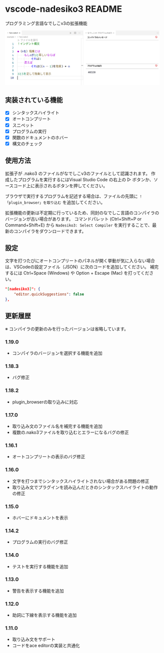 # vscode-nadesiko3 README

プログラミング言語なでしこv3の拡張機能

![screenshot](https://raw.githubusercontent.com/yy0931/nadesiko3-vscode/master/nako.png)

## 実装されている機能
- [x] シンタックスハイライト
- [x] オートコンプリート
- [x] スニペット
- [x] プログラムの実行
- [x] 関数のドキュメントのホバー
- [x] 構文のチェック

## 使用方法
拡張子が .nako3 のファイルがなでしこv3のファイルとして認識されます。
作成したプログラムを実行するにはVisual Studio Code の右上の ▷ ボタンか、ソースコード上に表示されるボタンを押してください。

ブラウザで実行するプログラムを記述する場合は、ファイルの先頭に `！「plugin_browser」を取り込む` を追加してください。

拡張機能の更新は不定期に行っているため、同封のなでしこ言語のコンパイラのバージョンが古い場合があります。
コマンドパレット (Ctrl+Shift+P or Command+Shift+E) から `Nadesiko3: Select Compiler` を実行することで、最新のコンパイラをダウンロードできます。


## 設定
文字を打つたびにオートコンプリートのパネルが開く挙動が気に入らない場合は、VSCodeの設定ファイル（JSON）に次のコードを追加してください。
補完するには Ctrl+Space (Windows) や Option + Escape (Mac) を打ってください。

```json
"[nadesiko3]": {
    "editor.quickSuggestions": false
},
```

## 更新履歴
※ コンパイラの更新のみを行ったバージョンは省略しています。

### 1.19.0
- コンパイラのバージョンを選択する機能を追加

### 1.18.3
- バグ修正

### 1.18.2
- plugin_browserの取り込みに対応

### 1.17.0
- 取り込み文のファイル名を補完する機能を追加
- 複数の.nako3ファイルを取り込むとエラーになるバグの修正

### 1.16.1
- オートコンプリートの表示のバグ修正

### 1.16.0
- 文字を打つまでシンタックスハイライトされない場合がある問題の修正
- 取り込み文でプラグインを読み込んだときのシンタックスハイライトの動作の修正

### 1.15.0
- ホバーにドキュメントを表示

### 1.14.2
- プログラムの実行のバグ修正

### 1.14.0
- テストを実行する機能を追加

### 1.13.0
- 警告を表示する機能を追加

### 1.12.0
- 助詞に下線を表示する機能を追加

### 1.11.0
- 取り込み文をサポート
- コードをace editorの実装と共通化
